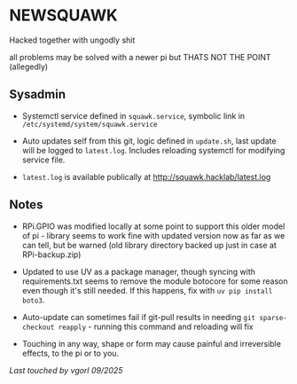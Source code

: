 # NEWSQUAWK

Hacked together with ungodly shit

all problems may be solved with a newer pi but THATS NOT THE POINT (allegedly)

## Sysadmin

* Systemctl service defined in `squawk.service`, symbolic link in `/etc/systemd/system/squawk.service`

* Auto updates self from this git, logic defined in `update.sh`, last update will be logged to `latest.log`. Includes reloading systemctl for modifying service file.

* `latest.log` is available publically at http://squawk.hacklab/latest.log

## Notes

* RPi.GPIO was modified locally at some point to support this older model of pi - library seems to work fine with updated version now as far as we can tell, but be warned (old library directory backed up just in case at RPi-backup.zip)

* Updated to use UV as a package manager, though syncing with requirements.txt seems to remove the module botocore for some reason even though it's still needed. If this happens, fix with `uv pip install boto3`.

* Auto-update can sometimes fail if git-pull results in needing `git sparse-checkout reapply` - running this command and reloading will fix

* Touching in any way, shape or form may cause painful and irreversible effects, to the pi or to you.

*Last touched by vgorl 09/2025*

